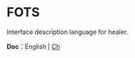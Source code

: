 # FOTS 
Interface description language for healer.

**Doc**：English | [Ch](https://drive.google.com/open?id=10Zs2dgMYlY0Q-dyzyyzf3iAJLo3yjiVC)
                    
